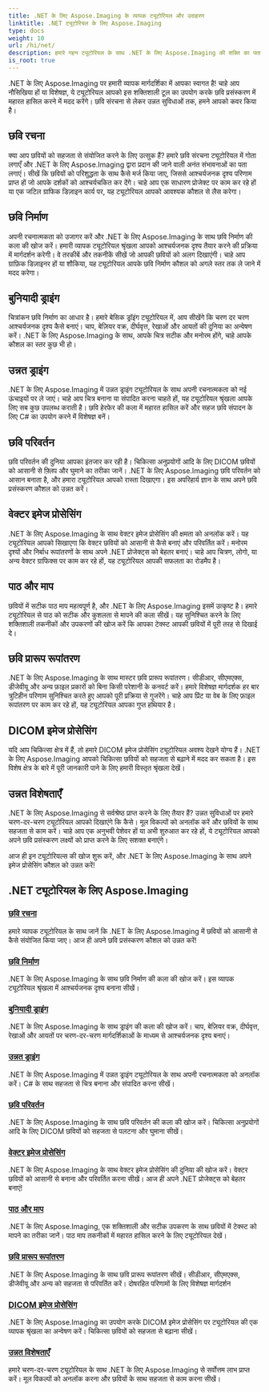 ```yaml
---
title: .NET के लिए Aspose.Imaging के व्यापक ट्यूटोरियल और उदाहरण
linktitle: .NET ट्यूटोरियल के लिए Aspose.Imaging
type: docs
weight: 10
url: /hi/net/
description: हमारे गहन ट्यूटोरियल के साथ .NET के लिए Aspose.Imaging की शक्ति का पता लगाएं। छवि संरचना से लेकर उन्नत सुविधाओं तक, अपने कौशल को बढ़ाएं और अपने छवि प्रसंस्करण गेम को उन्नत करें।
is_root: true
---
```


.NET के लिए Aspose.Imaging पर हमारी व्यापक मार्गदर्शिका में आपका स्वागत है! चाहे आप नौसिखिया हों या विशेषज्ञ, ये ट्यूटोरियल आपको इस शक्तिशाली टूल का उपयोग करके छवि प्रसंस्करण में महारत हासिल करने में मदद करेंगे। छवि संरचना से लेकर उन्नत सुविधाओं तक, हमने आपको कवर किया है।

## छवि रचना

क्या आप छवियों को सहजता से संयोजित करने के लिए उत्सुक हैं? हमारे छवि संरचना ट्यूटोरियल में गोता लगाएँ और .NET के लिए Aspose.Imaging द्वारा प्रदान की जाने वाली अनंत संभावनाओं का पता लगाएं। सीखें कि छवियों को परिशुद्धता के साथ कैसे मर्ज किया जाए, जिससे आश्चर्यजनक दृश्य परिणाम प्राप्त हों जो आपके दर्शकों को आश्चर्यचकित कर देंगे। चाहे आप एक साधारण प्रोजेक्ट पर काम कर रहे हों या एक जटिल ग्राफिक डिज़ाइन कार्य पर, यह ट्यूटोरियल आपको आवश्यक कौशल से लैस करेगा।

## छवि निर्माण

अपनी रचनात्मकता को उजागर करें और .NET के लिए Aspose.Imaging के साथ छवि निर्माण की कला की खोज करें। हमारी व्यापक ट्यूटोरियल श्रृंखला आपको आश्चर्यजनक दृश्य तैयार करने की प्रक्रिया में मार्गदर्शन करेगी। वे तरकीबें और तकनीकें सीखें जो आपकी छवियों को अलग दिखाएंगी। चाहे आप ग्राफ़िक डिज़ाइनर हों या शौकिया, यह ट्यूटोरियल आपके छवि निर्माण कौशल को अगले स्तर तक ले जाने में मदद करेगा।

## बुनियादी ड्राइंग

चित्रांकन छवि निर्माण का आधार है। हमारे बेसिक ड्रॉइंग ट्यूटोरियल में, आप सीखेंगे कि चरण दर चरण आश्चर्यजनक दृश्य कैसे बनाएं। चाप, बेज़ियर वक्र, दीर्घवृत्त, रेखाओं और आयतों की दुनिया का अन्वेषण करें। .NET के लिए Aspose.Imaging के साथ, आपके चित्र सटीक और मनोरम होंगे, चाहे आपके कौशल का स्तर कुछ भी हो।

## उन्नत ड्राइंग

.NET के लिए Aspose.Imaging में उन्नत ड्राइंग ट्यूटोरियल के साथ अपनी रचनात्मकता को नई ऊंचाइयों पर ले जाएं। चाहे आप चित्र बनाना या संपादित करना चाहते हों, यह ट्यूटोरियल श्रृंखला आपके लिए सब कुछ उपलब्ध कराती है। छवि हेरफेर की कला में महारत हासिल करें और सहज छवि संपादन के लिए C# का उपयोग करने में विशेषज्ञ बनें।

## छवि परिवर्तन

छवि परिवर्तन की दुनिया आपका इंतजार कर रही है। चिकित्सा अनुप्रयोगों आदि के लिए DICOM छवियों को आसानी से फ़्लिप और घुमाने का तरीका जानें। .NET के लिए Aspose.Imaging छवि परिवर्तन को आसान बनाता है, और हमारा ट्यूटोरियल आपको रास्ता दिखाएगा। इस अपरिहार्य ज्ञान के साथ अपने छवि प्रसंस्करण कौशल को उन्नत करें।

## वेक्टर इमेज प्रोसेसिंग

.NET के लिए Aspose.Imaging के साथ वेक्टर इमेज प्रोसेसिंग की क्षमता को अनलॉक करें। यह ट्यूटोरियल आपको सिखाएगा कि वेक्टर छवियों को आसानी से कैसे बनाएं और परिवर्तित करें। मनोरम दृश्यों और निर्बाध रूपांतरणों के साथ अपने .NET प्रोजेक्ट्स को बेहतर बनाएं। चाहे आप चित्रण, लोगो, या अन्य वेक्टर ग्राफिक्स पर काम कर रहे हों, यह ट्यूटोरियल आपकी सफलता का रोडमैप है।

## पाठ और माप

छवियों में सटीक पाठ माप महत्वपूर्ण है, और .NET के लिए Aspose.Imaging इसमें उत्कृष्ट है। हमारे ट्यूटोरियल से पाठ को सटीक और कुशलता से मापने की कला सीखें। यह सुनिश्चित करने के लिए शक्तिशाली तकनीकों और उपकरणों की खोज करें कि आपका टेक्स्ट आपकी छवियों में पूरी तरह से दिखाई दे।

## छवि प्रारूप रूपांतरण

.NET के लिए Aspose.Imaging के साथ मास्टर छवि प्रारूप रूपांतरण। सीडीआर, सीएमएक्स, डीजेवीयू और अन्य फ़ाइल प्रकारों को बिना किसी परेशानी के कनवर्ट करें। हमारे विशेषज्ञ मार्गदर्शक हर बार त्रुटिहीन परिणाम सुनिश्चित करते हुए आपको पूरी प्रक्रिया से गुजरेंगे। चाहे आप प्रिंट या वेब के लिए फ़ाइल रूपांतरण पर काम कर रहे हों, यह ट्यूटोरियल आपका गुप्त हथियार है।

## DICOM इमेज प्रोसेसिंग

यदि आप चिकित्सा क्षेत्र में हैं, तो हमारे DICOM इमेज प्रोसेसिंग ट्यूटोरियल अवश्य देखने योग्य हैं। .NET के लिए Aspose.Imaging आपको चिकित्सा छवियों को सहजता से बढ़ाने में मदद कर सकता है। इस विशेष क्षेत्र के बारे में पूरी जानकारी पाने के लिए हमारी विस्तृत श्रृंखला देखें।

## उन्नत विशेषताएँ

.NET के लिए Aspose.Imaging से सर्वश्रेष्ठ प्राप्त करने के लिए तैयार हैं? उन्नत सुविधाओं पर हमारे चरण-दर-चरण ट्यूटोरियल आपको दिखाएंगे कि कैसे। मूल विकल्पों को अनलॉक करें और छवियों के साथ सहजता से काम करें। चाहे आप एक अनुभवी पेशेवर हों या अभी शुरुआत कर रहे हों, ये ट्यूटोरियल आपको अपने छवि प्रसंस्करण लक्ष्यों को प्राप्त करने के लिए सशक्त बनाएंगे।

आज ही इन ट्यूटोरियल्स की खोज शुरू करें, और .NET के लिए Aspose.Imaging के साथ अपने इमेज प्रोसेसिंग कौशल को उन्नत करें!
## .NET ट्यूटोरियल के लिए Aspose.Imaging
### [छवि रचना](./image-composition/)
हमारे व्यापक ट्यूटोरियल के साथ जानें कि .NET के लिए Aspose.Imaging में छवियों को आसानी से कैसे संयोजित किया जाए। आज ही अपने छवि प्रसंस्करण कौशल को उन्नत करें!
### [छवि निर्माण](./image-creation/)
.NET के लिए Aspose.Imaging के साथ छवि निर्माण की कला की खोज करें। इस व्यापक ट्यूटोरियल श्रृंखला में आश्चर्यजनक दृश्य बनाना सीखें।
### [बुनियादी ड्राइंग](./basic-drawing/)
.NET के लिए Aspose.Imaging के साथ ड्राइंग की कला की खोज करें। चाप, बेज़ियर वक्र, दीर्घवृत्त, रेखाओं और आयतों पर चरण-दर-चरण मार्गदर्शिकाओं के माध्यम से आश्चर्यजनक दृश्य बनाएं।
### [उन्नत ड्राइंग](./advanced-drawing/)
.NET के लिए Aspose.Imaging में उन्नत ड्राइंग ट्यूटोरियल के साथ अपनी रचनात्मकता को अनलॉक करें। C# के साथ सहजता से चित्र बनाना और संपादित करना सीखें।
### [छवि परिवर्तन](./image-transformation/)
.NET के लिए Aspose.Imaging के साथ छवि परिवर्तन की कला की खोज करें। चिकित्सा अनुप्रयोगों आदि के लिए DICOM छवियों को सहजता से पलटना और घुमाना सीखें।
### [वेक्टर इमेज प्रोसेसिंग](./vector-image-processing/)
.NET के लिए Aspose.Imaging के साथ वेक्टर इमेज प्रोसेसिंग की दुनिया की खोज करें। वेक्टर छवियों को आसानी से बनाना और परिवर्तित करना सीखें। आज ही अपने .NET प्रोजेक्ट्स को बेहतर बनाएं!
### [पाठ और माप](./text-and-measurements/)
.NET के लिए Aspose.Imaging, एक शक्तिशाली और सटीक उपकरण के साथ छवियों में टेक्स्ट को मापने का तरीका जानें। पाठ माप तकनीकों में महारत हासिल करने के लिए ट्यूटोरियल देखें।
### [छवि प्रारूप रूपांतरण](./image-format-conversion/)
.NET के लिए Aspose.Imaging के साथ छवि प्रारूप रूपांतरण सीखें। सीडीआर, सीएमएक्स, डीजेवीयू और अन्य को सहजता से परिवर्तित करें। दोषरहित परिणामों के लिए विशेषज्ञ मार्गदर्शन
### [DICOM इमेज प्रोसेसिंग](./dicom-image-processing/)
.NET के लिए Aspose.Imaging का उपयोग करके DICOM इमेज प्रोसेसिंग पर ट्यूटोरियल की एक व्यापक श्रृंखला का अन्वेषण करें। चिकित्सा छवियों को सहजता से बढ़ाना सीखें।
### [उन्नत विशेषताएँ](./advanced-features/)
हमारे चरण-दर-चरण ट्यूटोरियल के साथ .NET के लिए Aspose.Imaging से सर्वोत्तम लाभ प्राप्त करें। मूल विकल्पों को अनलॉक करना और छवियों के साथ सहजता से काम करना सीखें।